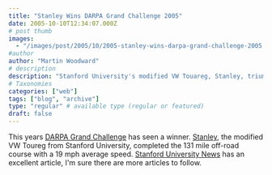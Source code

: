 ```yaml
---
title: "Stanley Wins DARPA Grand Challenge 2005"
date: 2005-10-10T12:34:07.000Z
# post thumb
images:
  - "/images/post/2005/10/2005-stanley-wins-darpa-grand-challenge-2005.jpg"
#author
author: "Martin Woodward"
# description
description: "Stanford University's modified VW Touareg, Stanley, triumphs in the 2005 DARPA Grand Challenge by completing the 131-mile course."
# Taxonomies
categories: ["web"]
tags: ["blog", "archive"]
type: "regular" # available type (regular or featured)
draft: false
---
```

This years [DARPA Grand Challenge](http://www.grandchallenge.org/) has seen a winner.  [Stanley](http://www.stanfordracing.org/), the modified VW Toureg from Stanford University, completed the 131 mile off-road course with a 19 mph average speed.  [Stanford University News](http://news-service.stanford.edu/news/2005/may18/darpasr-051805.html) has an excellent article, I'm sure there are more articles to follow.